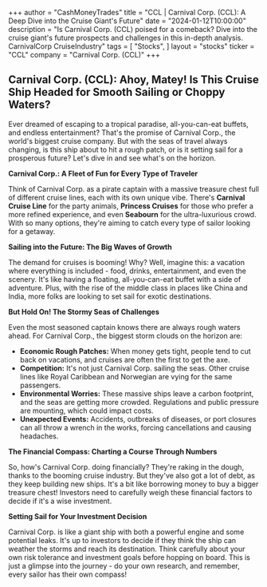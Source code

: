 +++
author = "CashMoneyTrades"
title = "CCL |  Carnival Corp. (CCL): A Deep Dive into the Cruise Giant's Future"
date = "2024-01-12T10:00:00"
description = "Is Carnival Corp. (CCL) poised for a comeback? Dive into the cruise giant's future prospects and challenges in this in-depth analysis.  CarnivalCorp CruiseIndustry"
tags = [
"Stocks",
]
layout = "stocks"
ticker = "CCL"
company = "Carnival Corp. (CCL)"
+++
        


## Carnival Corp. (CCL): Ahoy, Matey! Is This Cruise Ship Headed for Smooth Sailing or Choppy Waters?

Ever dreamed of escaping to a tropical paradise, all-you-can-eat buffets, and endless entertainment? That's the promise of Carnival Corp., the world's biggest cruise company. But with the seas of travel always changing, is this ship about to hit a rough patch, or is it setting sail for a prosperous future? Let's dive in and see what's on the horizon.

**Carnival Corp.: A Fleet of Fun for Every Type of Traveler**

Think of Carnival Corp. as a pirate captain with a massive treasure chest full of different cruise lines, each with its own unique vibe. There's **Carnival Cruise Line** for the party animals, **Princess Cruises** for those who prefer a more refined experience, and even **Seabourn** for the ultra-luxurious crowd. With so many options, they're aiming to catch every type of sailor looking for a getaway.

**Sailing into the Future: The Big Waves of Growth**

The demand for cruises is booming! Why? Well, imagine this: a vacation where everything is included - food, drinks, entertainment, and even the scenery. It's like having a floating, all-you-can-eat buffet with a side of adventure. Plus, with the rise of the middle class in places like China and India, more folks are looking to set sail for exotic destinations.

**But Hold On! The Stormy Seas of Challenges**

Even the most seasoned captain knows there are always rough waters ahead. For Carnival Corp., the biggest storm clouds on the horizon are:

* **Economic Rough Patches:** When money gets tight, people tend to cut back on vacations, and cruises are often the first to get the axe.
* **Competition:** It's not just Carnival Corp. sailing the seas. Other cruise lines like Royal Caribbean and Norwegian are vying for the same passengers.
* **Environmental Worries:** These massive ships leave a carbon footprint, and the seas are getting more crowded. Regulations and public pressure are mounting, which could impact costs.
* **Unexpected Events:** Accidents, outbreaks of diseases, or port closures can all throw a wrench in the works, forcing cancellations and causing headaches.

**The Financial Compass: Charting a Course Through Numbers**

So, how's Carnival Corp. doing financially? They're raking in the dough, thanks to the booming cruise industry. But they've also got a lot of debt, as they keep building new ships. It's a bit like borrowing money to buy a bigger treasure chest! Investors need to carefully weigh these financial factors to decide if it's a wise investment.

**Setting Sail for Your Investment Decision**

Carnival Corp. is like a giant ship with both a powerful engine and some potential leaks. It's up to investors to decide if they think the ship can weather the storms and reach its destination. Think carefully about your own risk tolerance and investment goals before hopping on board. This is just a glimpse into the journey - do your own research, and remember, every sailor has their own compass! 

        